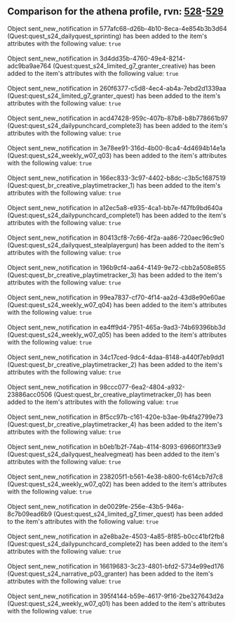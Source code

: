 ## Comparison for the athena profile, rvn: [528](https://github.com/PRO100KatYT/FortniteProfileRevisions/tree/main/profiles/athena/528%20athena.json)-[529](https://github.com/PRO100KatYT/FortniteProfileRevisions/tree/main/profiles/athena/529%20athena.json)

Object sent_new_notification in 577afc68-d26b-4b10-8eca-4e854b3b3d64 (Quest:quest_s24_dailyquest_sprinting) has been added to the item's attributes with the following value: `true`
<br><br>
Object sent_new_notification in 3d4dd35b-4760-49e4-8214-adc9ba9ae764 (Quest:quest_s24_limited_g7_granter_creative) has been added to the item's attributes with the following value: `true`
<br><br>
Object sent_new_notification in 260f6377-c5d8-4ec4-ab4a-7ebd2d1339aa (Quest:quest_s24_limited_g7_granter_quest) has been added to the item's attributes with the following value: `true`
<br><br>
Object sent_new_notification in acd47428-959c-407b-87b8-b8b778661b97 (Quest:quest_s24_dailypunchcard_complete3) has been added to the item's attributes with the following value: `true`
<br><br>
Object sent_new_notification in 3e78ee91-316d-4b00-8ca4-4d4694b14e1a (Quest:quest_s24_weekly_w07_q03) has been added to the item's attributes with the following value: `true`
<br><br>
Object sent_new_notification in 166ec833-3c97-4402-b8dc-c3b5c1687519 (Quest:quest_br_creative_playtimetracker_1) has been added to the item's attributes with the following value: `true`
<br><br>
Object sent_new_notification in a12ec5a8-e935-4ca1-bb7e-f47fb9bd640a (Quest:quest_s24_dailypunchcard_complete1) has been added to the item's attributes with the following value: `true`
<br><br>
Object sent_new_notification in 80413cf8-7c66-4f2a-aa86-720aec96c9e0 (Quest:quest_s24_dailyquest_stealplayergun) has been added to the item's attributes with the following value: `true`
<br><br>
Object sent_new_notification in 196b9cf4-aa64-4149-9e72-cbb2a508e855 (Quest:quest_br_creative_playtimetracker_3) has been added to the item's attributes with the following value: `true`
<br><br>
Object sent_new_notification in 99ea7837-cf70-4f14-aa2d-43d8e90e60ae (Quest:quest_s24_weekly_w07_q04) has been added to the item's attributes with the following value: `true`
<br><br>
Object sent_new_notification in ea4ff9d4-7951-465a-9ad3-74b69396bb3d (Quest:quest_s24_weekly_w07_q05) has been added to the item's attributes with the following value: `true`
<br><br>
Object sent_new_notification in 34c17ced-9dc4-4daa-8148-a440f7eb9dd1 (Quest:quest_br_creative_playtimetracker_2) has been added to the item's attributes with the following value: `true`
<br><br>
Object sent_new_notification in 98ccc077-6ea2-4804-a932-23886acc0506 (Quest:quest_br_creative_playtimetracker_0) has been added to the item's attributes with the following value: `true`
<br><br>
Object sent_new_notification in 8f5cc97b-c161-420e-b3ae-9b4fa2799e73 (Quest:quest_br_creative_playtimetracker_4) has been added to the item's attributes with the following value: `true`
<br><br>
Object sent_new_notification in b0eb1b2f-74ab-4114-8093-69660f1f33e9 (Quest:quest_s24_dailyquest_healvegmeat) has been added to the item's attributes with the following value: `true`
<br><br>
Object sent_new_notification in 238205f1-b561-4e38-b800-fc614cb7d7c8 (Quest:quest_s24_weekly_w07_q02) has been added to the item's attributes with the following value: `true`
<br><br>
Object sent_new_notification in de0029fe-256e-43b5-946a-8c7b09ead6b9 (Quest:quest_s24_limited_g7_timer_quest) has been added to the item's attributes with the following value: `true`
<br><br>
Object sent_new_notification in a2e8ba2e-4503-4a85-8f85-b0cc41bf2fb8 (Quest:quest_s24_dailypunchcard_complete2) has been added to the item's attributes with the following value: `true`
<br><br>
Object sent_new_notification in 16619683-3c23-4801-bfd2-5734e99ed176 (Quest:quest_s24_narrative_p03_granter) has been added to the item's attributes with the following value: `true`
<br><br>
Object sent_new_notification in 395f4144-b59e-4617-9f16-2be327643d2a (Quest:quest_s24_weekly_w07_q01) has been added to the item's attributes with the following value: `true`
<br><br>
